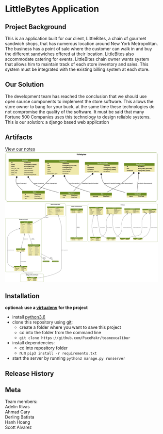 # LittleBytes Application

## Project Background

This is an application built for our client, LittleBites, a chain of gourmet sandwich shops, that has numerous location around New York Metropolitan. The business has a point of sale where the customer can walk in and buy the different sandwiches offered at their location. LittleBites also accommodate catering for events. 
LittleBites chain owner wants system that allows him to maintain track of each store inventory and sales. This system must be integrated with the existing billing system at each store.

## Our Solution  

The development team has reached the conclusion that we should use open source components to implement the store software. This allows the store owner to bang for your buck, at the same time these technologies do not compromise the quality of the software. It must be said that many Fortune 500 Companies uses this technology to design reliable systems.
This is our solution: a django based web application

## Artifacts
[View our notes](https://raw.githubusercontent.com/PaceMakr/teamexcalibur/master/meetings.txt)
![alt text](https://raw.githubusercontent.com/PaceMakr/teamexcalibur/master/artifacts/lb_uml.png "UML")
![alt text](https://raw.githubusercontent.com/PaceMakr/teamexcalibur/master/artifacts/lb_django_uml.png "Django UML")


## Installation
**optional: use a [virtualenv](https://virtualenv.pypa.io/en/stable/installation/) for the project**
- install [python3.6](https://www.python.org/downloads/)
- clone this repository using [git](https://git-scm.com/book/en/v2/Getting-Started-Installing-Git):
	- create a folder where you want to save this project
	- cd into the folder from the command line
	- `git clone https://github.com/PaceMakr/teamexcalibur `
- install dependencies:
	- cd into repository folder
	- run `pip3 install -r requirements.txt`
- start the server by running `python3 manage.py runserver`

## Release History

## Meta

Team members:<br/>
Adelin Rivas <br/>
Ahmad Cary <br/>
Derling Batista <br/>
Hanh Hoang <br/>
Scott Alvarez <br/>
